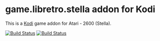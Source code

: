 # game.libretro.stella addon for Kodi

This is a [Kodi](http://kodi.tv) game addon for Atari - 2600 (Stella).

[![Build Status](https://travis-ci.org/kodi-game/game.libretro.stella.svg?branch=master)](https://travis-ci.org/kodi-game/game.libretro.stella)
[![Build Status](https://ci.appveyor.com/api/projects/status/github/kodi-game/game.libretro.stella?svg=true)](https://ci.appveyor.com/project/kodi-game/game-libretro-stella)

